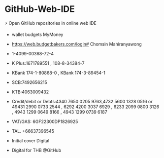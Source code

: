 # GitHub-Web-IDE
⚡ Open GitHub repositories in online web IDE
- wallet budgets MyMoney 

- https://web.budgetbakers.com/login# Chomsin Mahiranyawong
- 1-4099-00368-72-4 
- K Plus:1671789551 , 108-8-34384-7
- KBank 174-1-80868-0 , KBank 174-3-89454-1
- SCB:7492656215
- KTB:4063009432
- Credit/debit or Debts:4340 7650 0205 9763,4732 5600 1328 0516 or 49431 2990 0733 2544 , 6292 4200 3037 6929 , 6233 2099 0800 3126 , 4943 1299 0649 8166 , 4943 1299 0739 6187
- VAT/GAS: 6GF22300DP1826925
- TAL. +66637396545
- Initial cover Digital
- Digital for THB
@GitHub

